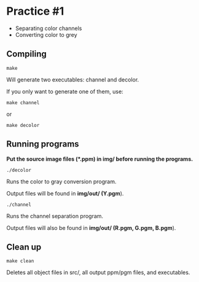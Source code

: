 # Practice #1

* Separating color channels
* Converting color to grey

## Compiling

```
make
```
Will generate two executables: channel and decolor.

If you only want to generate one of them, use:
```
make channel
```

or

```
make decolor
```

## Running programs

**Put the source image files (*.ppm) in img/ before running the programs.**

```
./decolor
```

Runs the color to gray conversion program.

Output files will be found in **img/out/ (Y.pgm**).

```
./channel
```

Runs the channel separation program.

Output files will also be found in **img/out/ (R.pgm, G.pgm, B.pgm**).


## Clean up

```
make clean
```

Deletes all object files in src/, all output ppm/pgm files, and executables.
